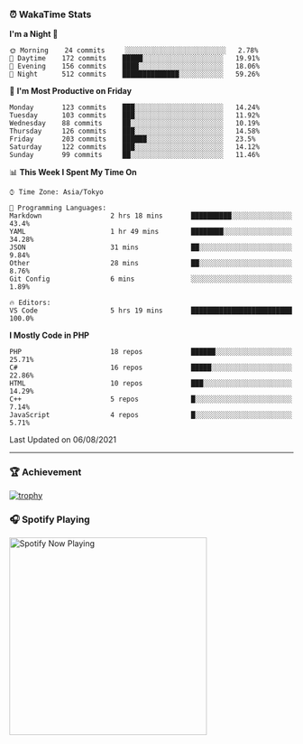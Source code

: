 ### ⏰ WakaTime Stats


<!--START_SECTION:waka-->
**I'm a Night 🦉** 

```text
🌞 Morning    24 commits     ░░░░░░░░░░░░░░░░░░░░░░░░░   2.78% 
🌆 Daytime    172 commits    █████░░░░░░░░░░░░░░░░░░░░   19.91% 
🌃 Evening    156 commits    ████░░░░░░░░░░░░░░░░░░░░░   18.06% 
🌙 Night      512 commits    ██████████████░░░░░░░░░░░   59.26%

```
📅 **I'm Most Productive on Friday** 

```text
Monday       123 commits    ███░░░░░░░░░░░░░░░░░░░░░░   14.24% 
Tuesday      103 commits    ███░░░░░░░░░░░░░░░░░░░░░░   11.92% 
Wednesday    88 commits     ██░░░░░░░░░░░░░░░░░░░░░░░   10.19% 
Thursday     126 commits    ███░░░░░░░░░░░░░░░░░░░░░░   14.58% 
Friday       203 commits    ██████░░░░░░░░░░░░░░░░░░░   23.5% 
Saturday     122 commits    ███░░░░░░░░░░░░░░░░░░░░░░   14.12% 
Sunday       99 commits     ██░░░░░░░░░░░░░░░░░░░░░░░   11.46%

```


📊 **This Week I Spent My Time On** 

```text
⌚︎ Time Zone: Asia/Tokyo

💬 Programming Languages: 
Markdown                 2 hrs 18 mins       ██████████░░░░░░░░░░░░░░░   43.4% 
YAML                     1 hr 49 mins        ████████░░░░░░░░░░░░░░░░░   34.28% 
JSON                     31 mins             ██░░░░░░░░░░░░░░░░░░░░░░░   9.84% 
Other                    28 mins             ██░░░░░░░░░░░░░░░░░░░░░░░   8.76% 
Git Config               6 mins              ░░░░░░░░░░░░░░░░░░░░░░░░░   1.89%

🔥 Editors: 
VS Code                  5 hrs 19 mins       █████████████████████████   100.0%

```

**I Mostly Code in PHP** 

```text
PHP                      18 repos            ██████░░░░░░░░░░░░░░░░░░░   25.71% 
C#                       16 repos            █████░░░░░░░░░░░░░░░░░░░░   22.86% 
HTML                     10 repos            ███░░░░░░░░░░░░░░░░░░░░░░   14.29% 
C++                      5 repos             █░░░░░░░░░░░░░░░░░░░░░░░░   7.14% 
JavaScript               4 repos             █░░░░░░░░░░░░░░░░░░░░░░░░   5.71%

```



 Last Updated on 06/08/2021
<!--END_SECTION:waka-->

---

### 🏆 Achievement

[![trophy](https://github-profile-trophy.vercel.app/?username=Slime-hatena&theme=flat&no-bg=true&no-frame=true&column=8)](https://github.com/ryo-ma/github-profile-trophy)

### 🎧 Spotify Playing

[<img src="https://spotify-now-playing-slime-hatena.vercel.app/api/spotify-playing" alt="Spotify Now Playing" width="350" />](https://open.spotify.com/user/slime_hatena)

<!--
**Slime-hatena/Slime-hatena** is a ✨ _special_ ✨ repository because its `README.md` (this file) appears on your GitHub profile.

Here are some ideas to get you started:

- 🔭 I’m currently working on ...
- 🌱 I’m currently learning ...
- 👯 I’m looking to collaborate on ...
- 🤔 I’m looking for help with ...
- 💬 Ask me about ...
- 📫 How to reach me: ...
- 😄 Pronouns: ...
- ⚡ Fun fact: ...
-->
